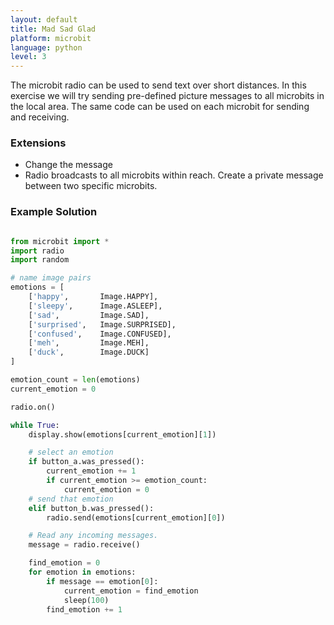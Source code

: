 ```yaml
---
layout: default
title: Mad Sad Glad
platform: microbit
language: python
level: 3
---
```

The microbit radio can be used to send text over short distances. In this exercise we will try
sending pre-defined picture messages to all microbits in the local area. The same code can be used on
each microbit for sending and receiving.


### Extensions

* Change the message
* Radio broadcasts to all microbits within reach. Create a private message between two specific microbits.  


### Example Solution


```python

from microbit import *
import radio
import random

# name image pairs
emotions = [
    ['happy',       Image.HAPPY],
    ['sleepy',      Image.ASLEEP],
    ['sad',         Image.SAD],
    ['surprised',   Image.SURPRISED],
    ['confused',    Image.CONFUSED],
    ['meh',         Image.MEH],
    ['duck',        Image.DUCK]
]

emotion_count = len(emotions)
current_emotion = 0

radio.on()

while True:
    display.show(emotions[current_emotion][1])

    # select an emotion
    if button_a.was_pressed():
        current_emotion += 1
        if current_emotion >= emotion_count:
            current_emotion = 0
    # send that emotion
    elif button_b.was_pressed():
        radio.send(emotions[current_emotion][0])

    # Read any incoming messages.
    message = radio.receive()

    find_emotion = 0
    for emotion in emotions:
        if message == emotion[0]:
            current_emotion = find_emotion
            sleep(100)
        find_emotion += 1

```
